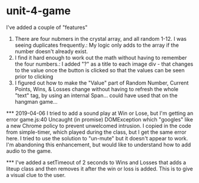 # unit-4-game

I've added a couple of "features"
1. There are four nubmers in the crystal array, and all random 1-12. I was seeing duplicates frequently.:
	My logic only adds to the array if the number doesn't already exist.
2. I find it hard enough to work out the math without having to remember the four numbers.:
	I added "?" as a title to each image div - 
	that changes to the value once the button is clicked so that the values can be seen prior to clicking
3. I figured out how to make the "Value" part of Random Number, Current Points, Wins, & Losses change without
	having to refresh the whole "text" tag, by using an internal Span... could have used that on the hangman game...


*** 2019-04-06
I tried to add a sound play at Win or Lose, but I'm getting an error
game.js:40 Uncaught (in promise) DOMException
which "googles" like a new Chrome policy to prevent unwelcomed intrusion.
I copied in the code from simple-timer, which played during the class, but I get the same error here.
I tried to use the solution to "un-mute" but it doesn't appear to work.  
I'm abandoning this enhancement, but would like to understand how to add audio to the game.

*** I've added a setTimeout of 2 seconds to Wins and Losses that adds a liteup class and then removes it after the win or loss is added.  This is to give a visual clue to the user.